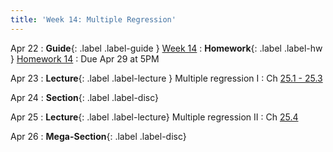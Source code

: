 ```yaml
---
title: 'Week 14: Multiple Regression'
---
```


Apr 22
: **Guide**{: .label .label-guide } [Week 14](/assets/guides/spring24/week14.pdf)
: **Homework**{: .label .label-hw } [Homework 14](http://prob140.datahub.berkeley.edu/hub/user-redirect/git-pull?repo=https://github.com/prob140/materials-sp24&branch=main&subPath=hw/Homework_14.ipynb)
    : Due Apr 29 at 5PM

Apr 23
: **Lecture**{: .label .label-lecture } Multiple regression I
    : Ch [25.1 - 25.3](http://prob140.org/textbook/content/Chapter_25/00_Multiple_Regression.html#)

Apr 24
: **Section**{: .label .label-disc}

Apr 25
: **Lecture**{: .label .label-lecture} Multiple regression II
    : Ch [25.4](http://prob140.org/textbook/content/Chapter_25/04_Multiple_Regression.html)

Apr 26
: **Mega-Section**{: .label .label-disc}
